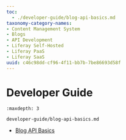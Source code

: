 ```yaml
---
toc:
  - ./developer-guide/blog-api-basics.md
taxonomy-category-names:
- Content Management System
- Blogs
- API Development
- Liferay Self-Hosted
- Liferay PaaS
- Liferay SaaS
uuid: c46c98dd-cf96-4f11-bb7b-7be86693d58f
---
```

# Developer Guide

```{toctree}
:maxdepth: 3

developer-guide/blog-api-basics.md
```

* [Blog API Basics](./developer-guide/blog-api-basics.md)
